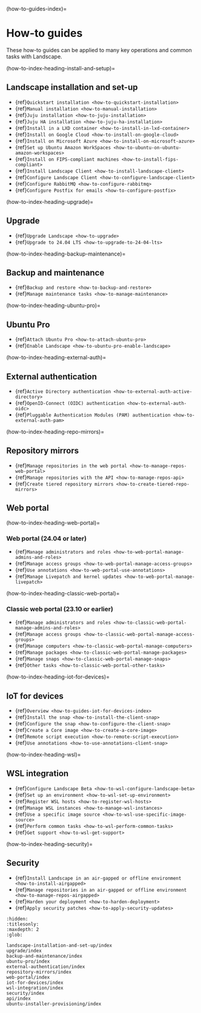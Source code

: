(how-to-guides-index)=
# How-to guides

These how-to guides can be applied to many key operations and common tasks with Landscape.

(how-to-index-heading-install-and-setup)=
## Landscape installation and set-up

- {ref}`Quickstart installation <how-to-quickstart-installation>`
- {ref}`Manual installation <how-to-manual-installation>`
- {ref}`Juju installation <how-to-juju-installation>`
- {ref}`Juju HA installation <how-to-juju-ha-installation>`
- {ref}`Install in a LXD container <how-to-install-in-lxd-container>`
- {ref}`Install on Google Cloud <how-to-install-on-google-cloud>`
- {ref}`Install on Microsoft Azure <how-to-install-on-microsoft-azure>`
- {ref}`Set up Ubuntu Amazon WorkSpaces <how-to-ubuntu-on-ubuntu-amazon-workspaces>`
- {ref}`Install on FIPS-compliant machines <how-to-install-fips-compliant>`
- {ref}`Install Landscape Client <how-to-install-landscape-client>`
- {ref}`Configure Landscape Client <how-to-configure-landscape-client>`
- {ref}`Configure RabbitMQ <how-to-configure-rabbitmq>`
- {ref}`Configure Postfix for emails <how-to-configure-postfix>`

(how-to-index-heading-upgrade)=
## Upgrade

- {ref}`Upgrade Landscape <how-to-upgrade>`
- {ref}`Upgrade to 24.04 LTS <how-to-upgrade-to-24-04-lts>`

(how-to-index-heading-backup-maintenance)=
## Backup and maintenance

- {ref}`Backup and restore <how-to-backup-and-restore>`
- {ref}`Manage maintenance tasks <how-to-manage-maintenance>`

(how-to-index-heading-ubuntu-pro)=
## Ubuntu Pro

- {ref}`Attach Ubuntu Pro <how-to-attach-ubuntu-pro>`
- {ref}`Enable Landscape <how-to-ubuntu-pro-enable-landscape>`

(how-to-index-heading-external-auth)=
## External authentication

- {ref}`Active Directory authentication <how-to-external-auth-active-directory>`
- {ref}`OpenID-Connect (OIDC) authentication <how-to-external-auth-oidc>`
- {ref}`Pluggable Authentication Modules (PAM) authentication <how-to-external-auth-pam>`

(how-to-index-heading-repo-mirrors)=
## Repository mirrors

- {ref}`Manage repositories in the web portal <how-to-manage-repos-web-portal>`
- {ref}`Manage repositories with the API <how-to-manage-repos-api>`
- {ref}`Create tiered repository mirrors <how-to-create-tiered-repo-mirrors>`

## Web portal

(how-to-index-heading-web-portal)=
### Web portal (24.04 or later)

- {ref}`Manage administrators and roles <how-to-web-portal-manage-admins-and-roles>`
- {ref}`Manage access groups <how-to-web-portal-manage-access-groups>`
- {ref}`Use annotations <how-to-web-portal-use-annotations>`
- {ref}`Manage Livepatch and kernel updates <how-to-web-portal-manage-livepatch>`

(how-to-index-heading-classic-web-portal)=
### Classic web portal (23.10 or earlier)

- {ref}`Manage administrators and roles <how-to-classic-web-portal-manage-admins-and-roles>`
- {ref}`Manage access groups <how-to-classic-web-portal-manage-access-groups>`
- {ref}`Manage computers <how-to-classic-web-portal-manage-computers>`
- {ref}`Manage packages <how-to-classic-web-portal-manage-packages>`
- {ref}`Manage snaps <how-to-classic-web-portal-manage-snaps>`
- {ref}`Other tasks <how-to-classic-web-portal-other-tasks>`

(how-to-index-heading-iot-for-devices)=
## IoT for devices

- {ref}`Overview <how-to-guides-iot-for-devices-index>`
- {ref}`Install the snap <how-to-install-the-client-snap>`
- {ref}`Configure the snap <how-to-configure-the-client-snap>`
- {ref}`Create a Core image <how-to-create-a-core-image>`
- {ref}`Remote script execution <how-to-remote-script-execution>`
- {ref}`Use annotations <how-to-use-annotations-client-snap>`

(how-to-index-heading-wsl)=
## WSL integration

- {ref}`Configure Landscape Beta <how-to-wsl-configure-landscape-beta>`
- {ref}`Set up an environment <how-to-wsl-set-up-environment>`
- {ref}`Register WSL hosts <how-to-register-wsl-hosts>`
- {ref}`Manage WSL instances <how-to-manage-wsl-instances>`
- {ref}`Use a specific image source <how-to-wsl-use-specific-image-source>`
- {ref}`Perform common tasks <how-to-wsl-perform-common-tasks>`
- {ref}`Get support <how-to-wsl-get-support>`

(how-to-index-heading-security)=
## Security

- {ref}`Install Landscape in an air-gapped or offline environment <how-to-install-airgapped>`
- {ref}`Manage repositories in an air-gapped or offline environment <how-to-manage-repos-airgapped>`
- {ref}`Harden your deployment <how-to-harden-deployment>`
- {ref}`Apply security patches <how-to-apply-security-updates>`

```{toctree}
:hidden:
:titlesonly:
:maxdepth: 2
:glob:

landscape-installation-and-set-up/index
upgrade/index
backup-and-maintenance/index
ubuntu-pro/index
external-authentication/index
repository-mirrors/index
web-portal/index
iot-for-devices/index
wsl-integration/index
security/index
api/index
ubuntu-installer-provisioning/index
```
